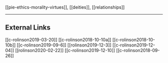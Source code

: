 [[pie-ethics-morality-virtues]], [[deities]], [[relationships]]

---

## External Links
[[c-rolinson2019-03-20]]
[[c-rolinson2018-10-10a]]
[[c-rolinson2018-10-10b]]
[[c-rolinson2019-09-6]]
[[rolinson2019-12-3]]
[[c-rolinson2019-12-04]]
[[rolinson2020-02-22]]
[[c-rolinson2019-12-10]]
[[c-rolinson2018-09-26]]